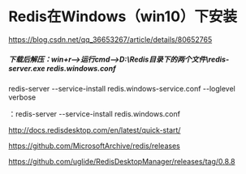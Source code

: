 # Redis在Windows（win10）下安装



<https://blog.csdn.net/qq_36653267/article/details/80652765>







##### 下载后解压：win+r-->运行cmd-->D:\Redis目录下的两个文件\redis-server.exe redis.windows.conf





redis-server --service-install redis.windows-service.conf --loglevel verbose





：redis-server --service-install redis.windows.conf







<http://docs.redisdesktop.com/en/latest/quick-start/>





<https://github.com/MicrosoftArchive/redis/releases>



<https://github.com/uglide/RedisDesktopManager/releases/tag/0.8.8>